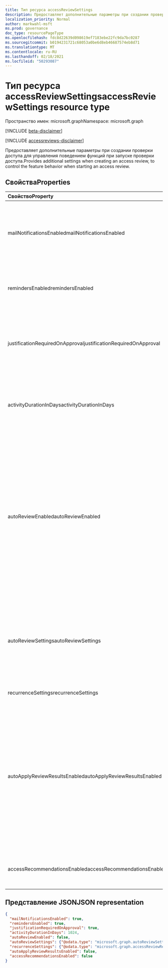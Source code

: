 ```yaml
---
title: Тип ресурса accessReviewSettings
description: Предоставляет дополнительные параметры при создании проверки доступа.
localization_priority: Normal
author: markwahl-msft
ms.prod: governance
doc_type: resourcePageType
ms.openlocfilehash: fdc8d22639d098619ef7183ebe22fc9da7bc0287
ms.sourcegitcommit: b0194231721c68053a0be6d8eb46687574eb8d71
ms.translationtype: MT
ms.contentlocale: ru-RU
ms.lasthandoff: 02/18/2021
ms.locfileid: "50293087"
---
```

# <a name="accessreviewsettings-resource-type"></a><span data-ttu-id="61bb0-103">Тип ресурса accessReviewSettings</span><span class="sxs-lookup"><span data-stu-id="61bb0-103">accessReviewSettings resource type</span></span>

<span data-ttu-id="61bb0-104">Пространство имен: microsoft.graph</span><span class="sxs-lookup"><span data-stu-id="61bb0-104">Namespace: microsoft.graph</span></span>

[!INCLUDE [beta-disclaimer](../../includes/beta-disclaimer.md)]

[!INCLUDE [accessreviews-disclaimer](../../includes/accessreviews-disclaimer.md)]

<span data-ttu-id="61bb0-105">Предоставляет дополнительные параметры при создании проверки доступа для управления поведением функций при запуске проверки доступа.</span><span class="sxs-lookup"><span data-stu-id="61bb0-105">Provides additional settings when creating an access review, to control the feature behavior when starting an access review.</span></span>

## <a name="properties"></a><span data-ttu-id="61bb0-106">Свойства</span><span class="sxs-lookup"><span data-stu-id="61bb0-106">Properties</span></span>

| <span data-ttu-id="61bb0-107">Свойство</span><span class="sxs-lookup"><span data-stu-id="61bb0-107">Property</span></span> | <span data-ttu-id="61bb0-108">Тип</span><span class="sxs-lookup"><span data-stu-id="61bb0-108">Type</span></span> | <span data-ttu-id="61bb0-109">Описание</span><span class="sxs-lookup"><span data-stu-id="61bb0-109">Description</span></span> |
| :------- | :--- | :---------- |
| <span data-ttu-id="61bb0-110">mailNotificationsEnabled</span><span class="sxs-lookup"><span data-stu-id="61bb0-110">mailNotificationsEnabled</span></span> | <span data-ttu-id="61bb0-111">Логический</span><span class="sxs-lookup"><span data-stu-id="61bb0-111">Boolean</span></span> | <span data-ttu-id="61bb0-112">Указывает, включена ли отправка сообщений рецензентам и создателю отзывов.</span><span class="sxs-lookup"><span data-stu-id="61bb0-112">Indicates whether sending mails to reviewers and the review creator is enabled.</span></span> |
| <span data-ttu-id="61bb0-113">remindersEnabled</span><span class="sxs-lookup"><span data-stu-id="61bb0-113">remindersEnabled</span></span> | <span data-ttu-id="61bb0-114">Логический</span><span class="sxs-lookup"><span data-stu-id="61bb0-114">Boolean</span></span> | <span data-ttu-id="61bb0-115">Указывает, включена ли отправка напоминаний рецензентам.</span><span class="sxs-lookup"><span data-stu-id="61bb0-115">Indicates whether sending reminder emails to reviewers is enabled.</span></span> |
| <span data-ttu-id="61bb0-116">justificationRequiredOnApproval</span><span class="sxs-lookup"><span data-stu-id="61bb0-116">justificationRequiredOnApproval</span></span> | <span data-ttu-id="61bb0-117">Логический</span><span class="sxs-lookup"><span data-stu-id="61bb0-117">Boolean</span></span> | <span data-ttu-id="61bb0-118">Указывает, должны ли проверяющие предоставлять обоснование при проверке доступа.</span><span class="sxs-lookup"><span data-stu-id="61bb0-118">Indicates whether reviewers are required to provide a justification when reviewing access.</span></span> |
| <span data-ttu-id="61bb0-119">activityDurationInDays</span><span class="sxs-lookup"><span data-stu-id="61bb0-119">activityDurationInDays</span></span> | <span data-ttu-id="61bb0-120">Int64</span><span class="sxs-lookup"><span data-stu-id="61bb0-120">Int64</span></span> | <span data-ttu-id="61bb0-121">Количество дней действий пользователей, которые будут показываться рецензентам.</span><span class="sxs-lookup"><span data-stu-id="61bb0-121">The number of days of user activities to show to reviewers.</span></span> |
| <span data-ttu-id="61bb0-122">autoReviewEnabled</span><span class="sxs-lookup"><span data-stu-id="61bb0-122">autoReviewEnabled</span></span> | <span data-ttu-id="61bb0-123">Логический</span><span class="sxs-lookup"><span data-stu-id="61bb0-123">Boolean</span></span> | <span data-ttu-id="61bb0-124">Указывает, следует ли принимать решение, если рецензент не указал его.</span><span class="sxs-lookup"><span data-stu-id="61bb0-124">Indicates whether a decision should be set if the reviewer did not supply one.</span></span> <span data-ttu-id="61bb0-125">Используется, если включено автоматическое применение.</span><span class="sxs-lookup"><span data-stu-id="61bb0-125">For use when auto-apply is enabled.</span></span> <span data-ttu-id="61bb0-126">Если вы не хотите, чтобы решение о проверке было записано, если рецензент не сделал явного выбора, установите для него такое же. `false`</span><span class="sxs-lookup"><span data-stu-id="61bb0-126">If you don't want to have a review decision recorded unless the reviewer makes an explicit choice, set it to `false`.</span></span>|
| <span data-ttu-id="61bb0-127">autoReviewSettings</span><span class="sxs-lookup"><span data-stu-id="61bb0-127">autoReviewSettings</span></span> | [<span data-ttu-id="61bb0-128">autoReviewSettings</span><span class="sxs-lookup"><span data-stu-id="61bb0-128">autoReviewSettings</span></span>](autoreviewsettings.md) | <span data-ttu-id="61bb0-129">Подробные параметры настройки функции для принятия решения об отзыве.</span><span class="sxs-lookup"><span data-stu-id="61bb0-129">Detailed settings for how the feature should set the review decision.</span></span> <span data-ttu-id="61bb0-130">Используется, если включено автоматическое применение.</span><span class="sxs-lookup"><span data-stu-id="61bb0-130">For use when auto-apply is enabled.</span></span> |
| <span data-ttu-id="61bb0-131">recurrenceSettings</span><span class="sxs-lookup"><span data-stu-id="61bb0-131">recurrenceSettings</span></span> | [<span data-ttu-id="61bb0-132">accessReviewRecurrenceSettings</span><span class="sxs-lookup"><span data-stu-id="61bb0-132">accessReviewRecurrenceSettings</span></span>](accessreviewrecurrencesettings.md) | <span data-ttu-id="61bb0-133">Подробные параметры повторения.</span><span class="sxs-lookup"><span data-stu-id="61bb0-133">Detailed settings for recurrence.</span></span> |
| <span data-ttu-id="61bb0-134">autoApplyReviewResultsEnabled</span><span class="sxs-lookup"><span data-stu-id="61bb0-134">autoApplyReviewResultsEnabled</span></span> | <span data-ttu-id="61bb0-135">Логический</span><span class="sxs-lookup"><span data-stu-id="61bb0-135">Boolean</span></span> | <span data-ttu-id="61bb0-136">Указывает, включена ли возможность автоматического применения для автоматического изменения ресурса доступа к целевому объекту.</span><span class="sxs-lookup"><span data-stu-id="61bb0-136">Indicates whether the auto-apply capability, to automatically change the target object access resource, is enabled.</span></span>  <span data-ttu-id="61bb0-137">Если этот запрет не включен, пользователь должен после завершения проверки доступа применить проверку доступа.</span><span class="sxs-lookup"><span data-stu-id="61bb0-137">If not enabled, a user must, after the review completes, apply the access review.</span></span> |
| <span data-ttu-id="61bb0-138">accessRecommendationsEnabled</span><span class="sxs-lookup"><span data-stu-id="61bb0-138">accessRecommendationsEnabled</span></span> | <span data-ttu-id="61bb0-139">Логический</span><span class="sxs-lookup"><span data-stu-id="61bb0-139">Boolean</span></span> | <span data-ttu-id="61bb0-140">Указывает, включены ли рекомендации для проверяющих.</span><span class="sxs-lookup"><span data-stu-id="61bb0-140">Indicates whether showing recommendations to reviewers is enabled.</span></span> |

## <a name="json-representation"></a><span data-ttu-id="61bb0-141">Представление JSON</span><span class="sxs-lookup"><span data-stu-id="61bb0-141">JSON representation</span></span>
<!-- {
  "blockType": "resource",
  "@odata.type": "microsoft.graph.accessReviewSettings"
}-->
```json
{
  "mailNotificationsEnabled": true,
  "remindersEnabled": true,  
  "justificationRequiredOnApproval": true,
  "activityDurationInDays": 1024,
  "autoReviewEnabled": false,
  "autoReviewSettings": {"@odata.type": "microsoft.graph.autoReviewSettings"},
  "recurrenceSettings": {"@odata.type": "microsoft.graph.accessReviewRecurrenceSettings"},
  "autoApplyReviewResultsEnabled": false,
  "accessRecommendationsEnabled": false
}
```
<!-- uuid: 8fcb5dbc-d5aa-4681-8e31-b001d5168d79
2015-10-25 14:57:30 UTC -->
<!--
{
  "type": "#page.annotation",
  "description": "accessReviewSettings resource",
  "keywords": "",
  "section": "documentation",
  "tocPath": "",
  "suppressions": []
}
-->
